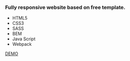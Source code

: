 <h3>Fully responsive website based on free template.</h3>
<ul>
  <li>HTML5</li>
  <li>CSS3</li>
  <li>SASS</li>
  <li>BEM</li> 
  <li>Java Script</li> 
  <li>Webpack</li>
</ul>

<a href="https://justynamak.github.io/hello-neon/dist/index.html">DEMO</a>
